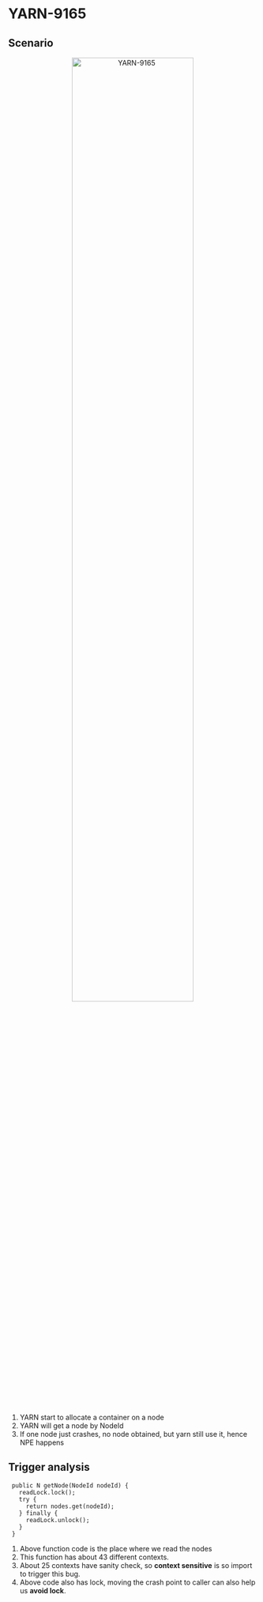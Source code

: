 # YARN-9165

## Scenario

<div  align="center">    
 <img src="https://github.com/lujiefsi/CrashTuner/blob/master/pictures/9165.png" width="70%" height="70%" alt="YARN-9165" align=center />
</div>


1. YARN start to allocate a container on a node
2. YARN will get a node by NodeId
3. If one node just crashes, no node obtained, but yarn still use it, hence NPE happens

## Trigger analysis

```
 public N getNode(NodeId nodeId) {
   readLock.lock();
   try {
     return nodes.get(nodeId);
   } finally {
     readLock.unlock();
   }
 }
```

1. Above function code is the place where we read the nodes
2. This function has about 43 different contexts.
3. About 25 contexts have sanity check, so **context sensitive** is so import to trigger this bug.
4. Above code also has lock, moving the crash point to caller can also help us **avoid lock**. 